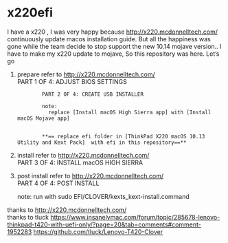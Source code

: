 # x220efi
I have a x220 , I was very happy because http://x220.mcdonnelltech.com/  continuously update macos installation guide.
But all the happiness was gone while the team decide to stop support the new 10.14 mojave version..
I have to make my x220 update to mojave, So this repository was here.
Let’s go
1. prepare
               refer to  http://x220.mcdonnelltech.com/  
               PART 1 OF 4: ADJUST BIOS SETTINGS
               
               PART 2 OF 4: CREATE USB INSTALLER
               
               note: 
                 replace [Install macOS High Sierra app] with [Install macOS Mojave app]
               
               
               **== replace efi folder in [ThinkPad X220 macOS 10.13 Utility and Kext Pack]  with efi in this repository==**
       
2. install
             refer to  http://x220.mcdonnelltech.com/  
             PART 3 OF 4: INSTALL macOS HIGH SIERRA
3. post install
            refer to  http://x220.mcdonnelltech.com/  
           PART 4 OF 4: POST INSTALL
    
     note: run with sudo
          EFI/CLOVER/kexts_kext-install.command

thanks to http://x220.mcdonnelltech.com/  
thanks to tluck
            https://www.insanelymac.com/forum/topic/285678-lenovo-thinkpad-t420-with-uefi-only/?page=20&tab=comments#comment-1952283
            https://github.com/tluck/Lenovo-T420-Clover



